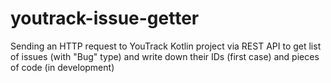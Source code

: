 # youtrack-issue-getter
Sending an HTTP request to YouTrack Kotlin project via REST API to get list of issues (with "Bug" type) and write down their IDs (first case) and pieces of code (in development)
